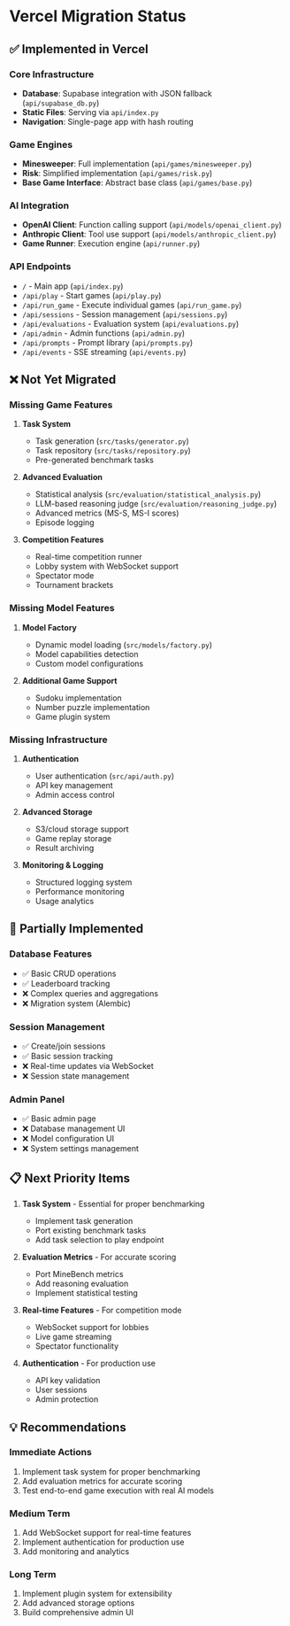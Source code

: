 # Vercel Migration Status

## ✅ Implemented in Vercel

### Core Infrastructure
- **Database**: Supabase integration with JSON fallback (`api/supabase_db.py`)
- **Static Files**: Serving via `api/index.py`
- **Navigation**: Single-page app with hash routing

### Game Engines
- **Minesweeper**: Full implementation (`api/games/minesweeper.py`)
- **Risk**: Simplified implementation (`api/games/risk.py`)
- **Base Game Interface**: Abstract base class (`api/games/base.py`)

### AI Integration
- **OpenAI Client**: Function calling support (`api/models/openai_client.py`)
- **Anthropic Client**: Tool use support (`api/models/anthropic_client.py`)
- **Game Runner**: Execution engine (`api/runner.py`)

### API Endpoints
- `/` - Main app (`api/index.py`)
- `/api/play` - Start games (`api/play.py`)
- `/api/run_game` - Execute individual games (`api/run_game.py`)
- `/api/sessions` - Session management (`api/sessions.py`)
- `/api/evaluations` - Evaluation system (`api/evaluations.py`)
- `/api/admin` - Admin functions (`api/admin.py`)
- `/api/prompts` - Prompt library (`api/prompts.py`)
- `/api/events` - SSE streaming (`api/events.py`)

## ❌ Not Yet Migrated

### Missing Game Features
1. **Task System**
   - Task generation (`src/tasks/generator.py`)
   - Task repository (`src/tasks/repository.py`)
   - Pre-generated benchmark tasks

2. **Advanced Evaluation**
   - Statistical analysis (`src/evaluation/statistical_analysis.py`)
   - LLM-based reasoning judge (`src/evaluation/reasoning_judge.py`)
   - Advanced metrics (MS-S, MS-I scores)
   - Episode logging

3. **Competition Features**
   - Real-time competition runner
   - Lobby system with WebSocket support
   - Spectator mode
   - Tournament brackets

### Missing Model Features
1. **Model Factory**
   - Dynamic model loading (`src/models/factory.py`)
   - Model capabilities detection
   - Custom model configurations

2. **Additional Game Support**
   - Sudoku implementation
   - Number puzzle implementation
   - Game plugin system

### Missing Infrastructure
1. **Authentication**
   - User authentication (`src/api/auth.py`)
   - API key management
   - Admin access control

2. **Advanced Storage**
   - S3/cloud storage support
   - Game replay storage
   - Result archiving

3. **Monitoring & Logging**
   - Structured logging system
   - Performance monitoring
   - Usage analytics

## 🔄 Partially Implemented

### Database Features
- ✅ Basic CRUD operations
- ✅ Leaderboard tracking
- ❌ Complex queries and aggregations
- ❌ Migration system (Alembic)

### Session Management
- ✅ Create/join sessions
- ✅ Basic session tracking
- ❌ Real-time updates via WebSocket
- ❌ Session state management

### Admin Panel
- ✅ Basic admin page
- ❌ Database management UI
- ❌ Model configuration UI
- ❌ System settings management

## 📋 Next Priority Items

1. **Task System** - Essential for proper benchmarking
   - Implement task generation
   - Port existing benchmark tasks
   - Add task selection to play endpoint

2. **Evaluation Metrics** - For accurate scoring
   - Port MineBench metrics
   - Add reasoning evaluation
   - Implement statistical testing

3. **Real-time Features** - For competition mode
   - WebSocket support for lobbies
   - Live game streaming
   - Spectator functionality

4. **Authentication** - For production use
   - API key validation
   - User sessions
   - Admin protection

## 💡 Recommendations

### Immediate Actions
1. Implement task system for proper benchmarking
2. Add evaluation metrics for accurate scoring
3. Test end-to-end game execution with real AI models

### Medium Term
1. Add WebSocket support for real-time features
2. Implement authentication for production use
3. Add monitoring and analytics

### Long Term
1. Implement plugin system for extensibility
2. Add advanced storage options
3. Build comprehensive admin UI